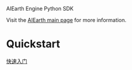 AIEarth Engine Python SDK

Visit the [AIEarth main page](https://engine-aiearth.aliyun.com/)
for more information.
    
# Quickstart

[快速入门](https://engine-aiearth.aliyun.com/docs/page/guide?d=c2989d)

